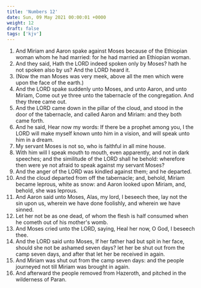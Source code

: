 ```yaml
---
title: 'Numbers 12'
date: Sun, 09 May 2021 00:00:01 +0000
weight: 12
draft: false
tags: ['kjv'] 
---
```


1. And Miriam and Aaron spake against Moses because of the Ethiopian woman whom he had married: for he had married an Ethiopian woman.
2. And they said, Hath the LORD indeed spoken only by Moses? hath he not spoken also by us? And the LORD heard it.
3. (Now the man Moses was very meek, above all the men which were upon the face of the earth.)
4. And the LORD spake suddenly unto Moses, and unto Aaron, and unto Miriam, Come out ye three unto the tabernacle of the congregation. And they three came out.
5. And the LORD came down in the pillar of the cloud, and stood in the door of the tabernacle, and called Aaron and Miriam: and they both came forth.
6. And he said, Hear now my words: If there be a prophet among you, I the LORD will make myself known unto him in a vision, and will speak unto him in a dream.
7. My servant Moses is not so, who is faithful in all mine house.
8. With him will I speak mouth to mouth, even apparently, and not in dark speeches; and the similitude of the LORD shall he behold: wherefore then were ye not afraid to speak against my servant Moses?
9. And the anger of the LORD was kindled against them; and he departed.
10. And the cloud departed from off the tabernacle; and, behold, Miriam became leprous, white as snow: and Aaron looked upon Miriam, and, behold, she was leprous.
11. And Aaron said unto Moses, Alas, my lord, I beseech thee, lay not the sin upon us, wherein we have done foolishly, and wherein we have sinned.
12. Let her not be as one dead, of whom the flesh is half consumed when he cometh out of his mother's womb.
13. And Moses cried unto the LORD, saying, Heal her now, O God, I beseech thee.
14. And the LORD said unto Moses, If her father had but spit in her face, should she not be ashamed seven days? let her be shut out from the camp seven days, and after that let her be received in again.
15. And Miriam was shut out from the camp seven days: and the people journeyed not till Miriam was brought in again.
16. And afterward the people removed from Hazeroth, and pitched in the wilderness of Paran.
